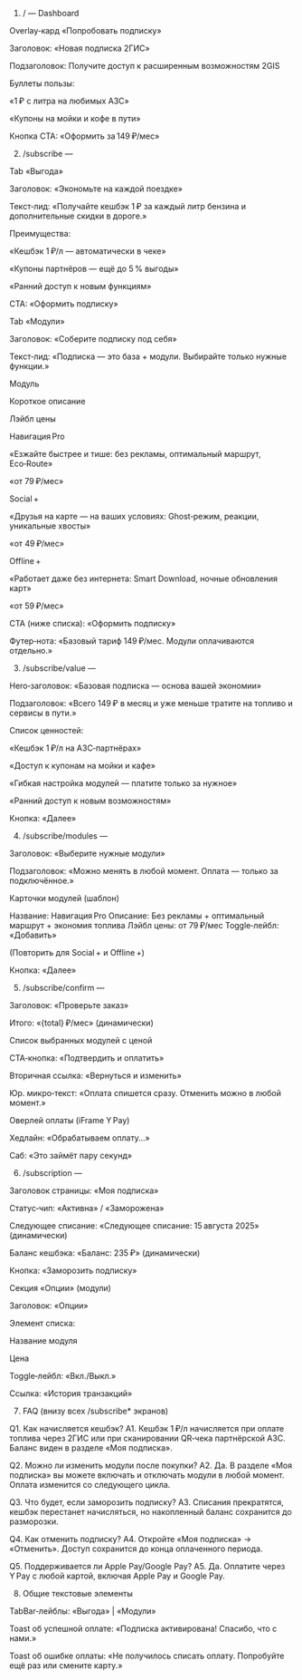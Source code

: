 1. / — Dashboard

Overlay‑кард «Попробовать подписку»

Заголовок: «Новая подписка 2ГИС»

Подзаголовок: Получите доступ к расширенным возможностям 2GIS

Буллеты пользы:

«1 ₽ с литра на любимых АЗС»

«Купоны на мойки и кофе в пути»

Кнопка CTA: «Оформить за 149 ₽/мес»

2. /subscribe — <SubscribeEntry />

Tab «Выгода»

Заголовок: «Экономьте на каждой поездке»

Текст‑лид: «Получайте кешбэк 1 ₽ за каждый литр бензина и дополнительные скидки в дороге.»

Преимущества:

«Кешбэк 1 ₽/л — автоматически в чеке»

«Купоны партнёров — ещё до 5 % выгоды»

«Ранний доступ к новым функциям»

CTA: «Оформить подписку»

Tab «Модули»

Заголовок: «Соберите подписку под себя»

Текст‑лид: «Подписка — это база + модули. Выбирайте только нужные функции.»

Модуль

Короткое описание

Лэйбл цены

Навигация Pro

«Езжайте быстрее и тише: без рекламы, оптимальный маршрут, Eco‑Route»

«от 79 ₽/мес»

Social +

«Друзья на карте — на ваших условиях: Ghost‑режим, реакции, уникальные хвосты»

«от 49 ₽/мес»

Offline +

«Работает даже без интернета: Smart Download, ночные обновления карт»

«от 59 ₽/мес»

CTA (ниже списка): «Оформить подписку»

Футер‑нота: «Базовый тариф 149 ₽/мес. Модули оплачиваются отдельно.»

3. /subscribe/value — <ValueProp />

Hero‑заголовок: «Базовая подписка — основа вашей экономии»

Подзаголовок: «Всего 149 ₽ в месяц и уже меньше тратите на топливо и сервисы в пути.»

Список ценностей:

«Кешбэк 1 ₽/л на АЗС‑партнёрах»

«Доступ к купонам на мойки и кафе»

«Гибкая настройка модулей — платите только за нужное»

«Ранний доступ к новым возможностям»

Кнопка: «Далее»

4. /subscribe/modules — <ModuleSelect />

Заголовок: «Выберите нужные модули»

Подзаголовок: «Можно менять в любой момент. Оплата — только за подключённое.»

Карточки модулей (шаблон)

Название: Навигация Pro
Описание: Без рекламы + оптимальный маршрут + экономия топлива
Лэйбл цены: от 79 ₽/мес
Toggle‑лейбл: «Добавить»

(Повторить для Social + и Offline +)

Кнопка: «Далее»

5. /subscribe/confirm — <Confirm />

Заголовок: «Проверьте заказ»

Итого: «{total} ₽/мес» (динамически)

Список выбранных модулей с ценой

CTA‑кнопка: «Подтвердить и оплатить»

Вторичная ссылка: «Вернуться и изменить»

Юр. микро‑текст: «Оплата спишется сразу. Отменить можно в любой момент.»

Оверлей оплаты (iFrame Y Pay)

Хедлайн: «Обрабатываем оплату…»

Саб: «Это займёт пару секунд»

6. /subscription — <SubscriptionMgmt />

Заголовок страницы: «Моя подписка»

Статус‑чип: «Активна» / «Заморожена»

Следующее списание: «Следующее списание: 15 августа 2025» (динамически)

Баланс кешбэка: «Баланс: 235 ₽» (динамически)

Кнопка: «Заморозить подписку»

Секция «Опции» (модули)

Заголовок: «Опции»

Элемент списка:

Название модуля

Цена

Toggle‑лейбл: «Вкл./Выкл.»

Ссылка: «История транзакций»

7. FAQ (внизу всех /subscribe* экранов)

Q1. Как начисляется кешбэк?
A1. Кешбэк 1 ₽/л начисляется при оплате топлива через 2ГИС или при сканировании QR‑чека партнёрской АЗС. Баланс виден в разделе «Моя подписка».

Q2. Можно ли изменить модули после покупки?
A2. Да. В разделе «Моя подписка» вы можете включать и отключать модули в любой момент. Оплата изменится со следующего цикла.

Q3. Что будет, если заморозить подписку?
A3. Списания прекратятся, кешбэк перестанет начисляться, но накопленный баланс сохранится до разморозки.

Q4. Как отменить подписку?
A4. Откройте «Моя подписка» → «Отменить». Доступ сохранится до конца оплаченного периода.

Q5. Поддерживается ли Apple Pay/Google Pay?
A5. Да. Оплатите через Y Pay с любой картой, включая Apple Pay и Google Pay.

8. Общие текстовые элементы

TabBar‑лейблы: «Выгода» | «Модули»

Toast об успешной оплате: «Подписка активирована! Спасибо, что с нами.»

Toast об ошибке оплаты: «Не получилось списать оплату. Попробуйте ещё раз или смените карту.»

